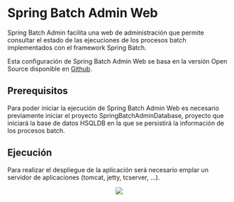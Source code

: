# Spring Batch Admin Web

Spring Batch Admin facilita una web de administración que permite consultar el estado de las ejecuciones de los procesos batch implementados con el framework Spring Batch.

Esta configuración de Spring Batch Admin Web se basa en la versión Open Source disponible en [Github](https://github.com/spring-projects/spring-batch-admin).

## Prerequisitos

Para poder iniciar la ejecución de Spring Batch Admin Web es necesario previamente iniciar el proyecto SpringBatchAdminDatabase, proyecto que iniciará la base de datos HSQLDB en la que se persistirá la información de los procesos batch.

## Ejecución

Para realizar el despliegue de la aplicación será necesario emplar un servidor de aplicaciones (tomcat, jetty, tcserver, ...).

<p align="center"><img src="..//..//Imagenes//[[Maldiny]_Spring_Batch_Admin_Web.png"></p>
